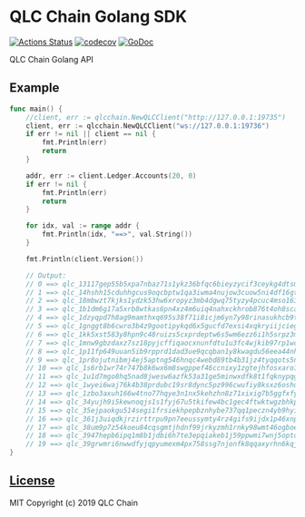 # QLC Chain Golang SDK
[![Actions Status](https://github.com/qlcchain/qlc-go-sdk/workflows/Main%20workflow/badge.svg)](https://github.com/qlcchain/qlc-go-sdk/actions)
[![codecov](https://codecov.io/gh/qlcchain/qlc-go-sdk/branch/master/graph/badge.svg)](https://codecov.io/gh/qlcchain/qlc-go-sdk)
[![GoDoc](https://godoc.org/github.com/qlcchain/qlc-go-sdk?status.svg)](https://godoc.org/github.com/qlcchain/qlc-go-sdk)

QLC Chain Golang API

## Example

```go
func main() {
    //client, err := qlcchain.NewQLCClient("http://127.0.0.1:19735")
    client, err := qlcchain.NewQLCClient("ws://127.0.0.1:19736")
    if err != nil || client == nil {
        fmt.Println(err)
        return
    }

    addr, err := client.Ledger.Accounts(20, 0)
    if err != nil {
        fmt.Println(err)
        return
    }

    for idx, val := range addr {
        fmt.Println(idx, "==>", val.String())
    }

    fmt.Println(client.Version())

    // Output:
    // 0 ==> qlc_13117gep55b5xpa7nbaz71s1ykz36bfqc6bieyzycif3ceykg4dtsmo19867
    // 1 ==> qlc_14hshh15cduhhgcus9oqcbptw1qa3iwma4nujow3cuow5ni4df16gtirkb35
    // 2 ==> qlc_18mbwzt7kjks1ydzk53hw6xropyz3mb4dgwq75tyzy4pcuc4mso1635mfdfz
    // 3 ==> qlc_1b1dm6g17a5xrb8wtkas6pn4xz4m6uiq4nahxckhrob876t4oh8scawbhx8s
    // 4 ==> qlc_1dzyqpd7h8ag9mamthxq695s38f71i8icjm6yn7y98rinasukhcb9tkbaqx9
    // 5 ==> qlc_1gnggt8b6cwro3b4z9gootipykqd6x5gucfd7exsi4xqkryiijciegfhon4u
    // 6 ==> qlc_1kk5xst583y8hpn9c48ruizs5cxprdeptw6s5wm6ezz6i1h5srpz3mnjgxao
    // 7 ==> qlc_1mnw9gbzdaxz7sz18pyjcffiqaocxnunfdtu1u3fc4wjkib97rp1wcdw6ato
    // 8 ==> qlc_1p11fp649uuan5ib9rpprd1dad3ue9qcqban1y8kwagdu56eea44nhq8do8o
    // 9 ==> qlc_1pr8ojutnibmj4ej5aptng546hnqc4webd89tb4b31jz4tyqqots5ne6p553
    // 10 ==> qlc_1s6rb1wr74r747b8k6wx6m8swgppef46ccnixy1zgtejhfosxaro15x1s8ab
    // 11 ==> qlc_1u1d7mgo8hq5nad8jwesw6azfk53a31ge5minwxdfk8t1fqknypqgk8mi3z7
    // 12 ==> qlc_1wyei6waj76k4b38prdubc19sr8dync5pz996cwufiy8ksxz6oshudred7q6
    // 13 ==> qlc_1zbo3axuh166w4tno77hqye3n1nx5kehzhn8z71xixig7b5ggfxfyfi7f3er
    // 14 ==> qlc_34yujh9i5kewnoqjs1s1fyj67u5tkifew4bc1gec4ftwktwgzbhkpjc7t4ge
    // 15 ==> qlc_35ejpaokgu514segi1frsiekhpepbznhybe737qq1peczn4yb9hyic9uipbe
    // 16 ==> qlc_361j3uiqdkjrzirttrpu9pn7eeussymty4rz4gifs9ijdx1p46xnpu3je7sy
    // 17 ==> qlc_38um9p7z54koeu84cqsgmtjhdnf99jrkyzmh1rnky98wmt46ogboedahnsda
    // 18 ==> qlc_3947hepb6ipq1m8b1jdbi6h7te3epqiakeb1j59ppwmi7wnj5optopsdgo5g
    // 19 ==> qlc_39grwmri6nwwdfyjqpyumexm4px758ssg7njonfk8qqaxyrhn6kqjocn8scy
}
```

## [License](https://github.com/qlcchain/qlc-go-sdk/blob/master/LICENSE)

MIT Copyright (c) 2019 QLC Chain
